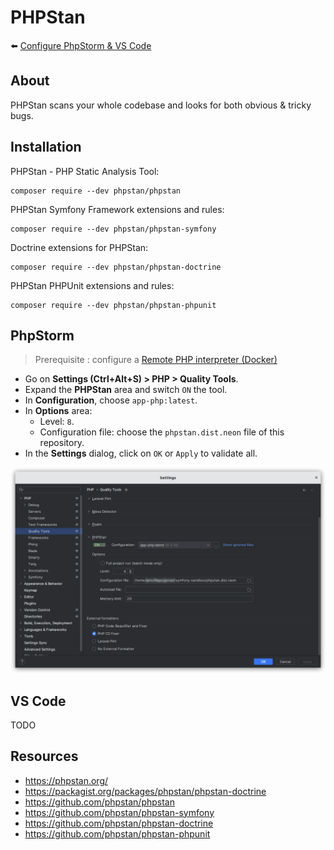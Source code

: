 # PHPStan

⬅️ [Configure PhpStorm & VS Code](../configure.md)

## About

PHPStan scans your whole codebase and looks for both obvious & tricky bugs.

## Installation

PHPStan - PHP Static Analysis Tool:

```
composer require --dev phpstan/phpstan
```

PHPStan Symfony Framework extensions and rules:

```
composer require --dev phpstan/phpstan-symfony
```

Doctrine extensions for PHPStan:

```
composer require --dev phpstan/phpstan-doctrine
```

PHPStan PHPUnit extensions and rules:

```
composer require --dev phpstan/phpstan-phpunit
```

## PhpStorm

> Prerequisite : configure a [Remote PHP interpreter (Docker)](configure-remote-php-interpreter.md)

- Go on **Settings (Ctrl+Alt+S) > PHP > Quality Tools**.
- Expand the **PHPStan** area and switch `ON` the tool.
- In **Configuration**, choose `app-php:latest`.
- In **Options** area:
    - Level: `8`.
    - Configuration file: choose the `phpstan.dist.neon` file of this repository.
- In the **Settings** dialog, click on `OK` or `Apply` to validate all.

![phpstorm-settings-php-quality-tools-phpstan.png](../img/phpstorm-settings-php-quality-tools-phpstan.png)

## VS Code

TODO

## Resources

- https://phpstan.org/
- https://packagist.org/packages/phpstan/phpstan-doctrine
- https://github.com/phpstan/phpstan
- https://github.com/phpstan/phpstan-symfony
- https://github.com/phpstan/phpstan-doctrine
- https://github.com/phpstan/phpstan-phpunit
